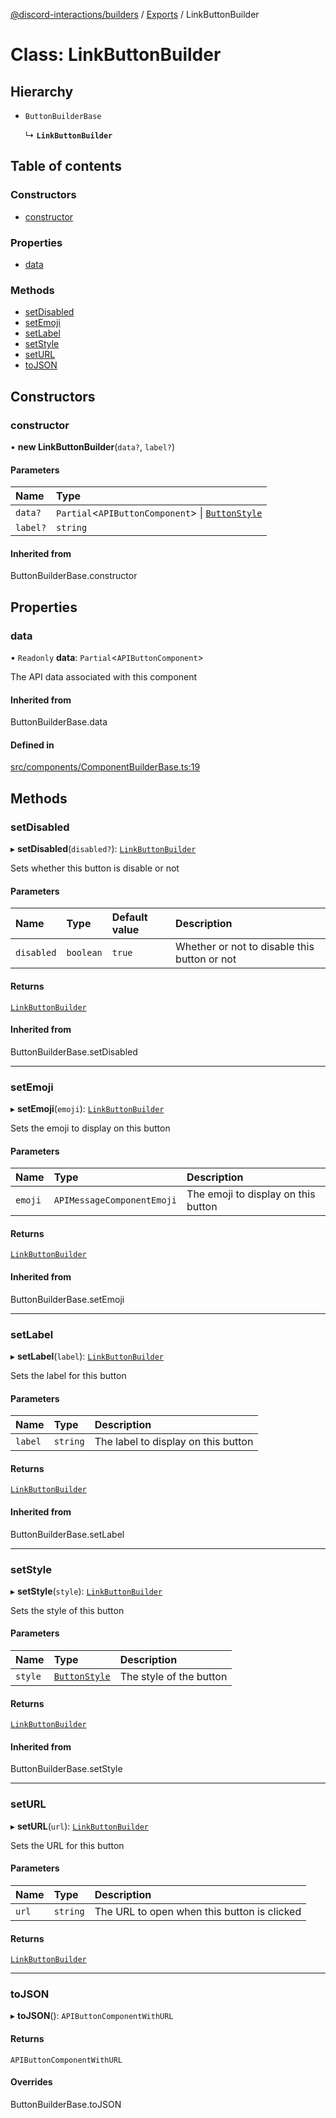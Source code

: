 [@discord-interactions/builders](../README.md) / [Exports](../modules.md) / LinkButtonBuilder

# Class: LinkButtonBuilder

## Hierarchy

- `ButtonBuilderBase`

  ↳ **`LinkButtonBuilder`**

## Table of contents

### Constructors

- [constructor](LinkButtonBuilder.md#constructor)

### Properties

- [data](LinkButtonBuilder.md#data)

### Methods

- [setDisabled](LinkButtonBuilder.md#setdisabled)
- [setEmoji](LinkButtonBuilder.md#setemoji)
- [setLabel](LinkButtonBuilder.md#setlabel)
- [setStyle](LinkButtonBuilder.md#setstyle)
- [setURL](LinkButtonBuilder.md#seturl)
- [toJSON](LinkButtonBuilder.md#tojson)

## Constructors

### constructor

• **new LinkButtonBuilder**(`data?`, `label?`)

#### Parameters

| Name | Type |
| :------ | :------ |
| `data?` | `Partial`<`APIButtonComponent`\> \| [`ButtonStyle`](../enums/ButtonStyle.md) |
| `label?` | `string` |

#### Inherited from

ButtonBuilderBase.constructor

## Properties

### data

• `Readonly` **data**: `Partial`<`APIButtonComponent`\>

The API data associated with this component

#### Inherited from

ButtonBuilderBase.data

#### Defined in

[src/components/ComponentBuilderBase.ts:19](https://github.com/ssMMiles/discord-interactions/blob/7421ca0/packages/builders/src/components/ComponentBuilderBase.ts#L19)

## Methods

### setDisabled

▸ **setDisabled**(`disabled?`): [`LinkButtonBuilder`](LinkButtonBuilder.md)

Sets whether this button is disable or not

#### Parameters

| Name | Type | Default value | Description |
| :------ | :------ | :------ | :------ |
| `disabled` | `boolean` | `true` | Whether or not to disable this button or not |

#### Returns

[`LinkButtonBuilder`](LinkButtonBuilder.md)

#### Inherited from

ButtonBuilderBase.setDisabled

___

### setEmoji

▸ **setEmoji**(`emoji`): [`LinkButtonBuilder`](LinkButtonBuilder.md)

Sets the emoji to display on this button

#### Parameters

| Name | Type | Description |
| :------ | :------ | :------ |
| `emoji` | `APIMessageComponentEmoji` | The emoji to display on this button |

#### Returns

[`LinkButtonBuilder`](LinkButtonBuilder.md)

#### Inherited from

ButtonBuilderBase.setEmoji

___

### setLabel

▸ **setLabel**(`label`): [`LinkButtonBuilder`](LinkButtonBuilder.md)

Sets the label for this button

#### Parameters

| Name | Type | Description |
| :------ | :------ | :------ |
| `label` | `string` | The label to display on this button |

#### Returns

[`LinkButtonBuilder`](LinkButtonBuilder.md)

#### Inherited from

ButtonBuilderBase.setLabel

___

### setStyle

▸ **setStyle**(`style`): [`LinkButtonBuilder`](LinkButtonBuilder.md)

Sets the style of this button

#### Parameters

| Name | Type | Description |
| :------ | :------ | :------ |
| `style` | [`ButtonStyle`](../enums/ButtonStyle.md) | The style of the button |

#### Returns

[`LinkButtonBuilder`](LinkButtonBuilder.md)

#### Inherited from

ButtonBuilderBase.setStyle

___

### setURL

▸ **setURL**(`url`): [`LinkButtonBuilder`](LinkButtonBuilder.md)

Sets the URL for this button

#### Parameters

| Name | Type | Description |
| :------ | :------ | :------ |
| `url` | `string` | The URL to open when this button is clicked |

#### Returns

[`LinkButtonBuilder`](LinkButtonBuilder.md)

___

### toJSON

▸ **toJSON**(): `APIButtonComponentWithURL`

#### Returns

`APIButtonComponentWithURL`

#### Overrides

ButtonBuilderBase.toJSON
